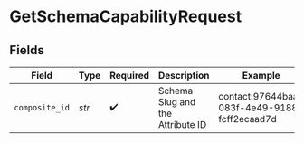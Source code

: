 # GetSchemaCapabilityRequest


## Fields

| Field                                        | Type                                         | Required                                     | Description                                  | Example                                      |
| -------------------------------------------- | -------------------------------------------- | -------------------------------------------- | -------------------------------------------- | -------------------------------------------- |
| `composite_id`                               | *str*                                        | :heavy_check_mark:                           | Schema Slug and the Attribute ID             | contact:97644baa-083f-4e49-9188-fcff2ecaad7d |